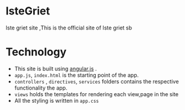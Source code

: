 # IsteGriet
Iste griet site ,This is the official site of Iste griet sb 

# Technology 
- This site is built using [angular.js](https://angularjs.org/) .
- `app.js`, `index.html`  is the starting point of the app.
- `controllers` , `directives`, `services` folders contains the respective functionality the app.
- `views` holds the templates for rendering each view,page in the site
- All the styling is written in `app.css`
